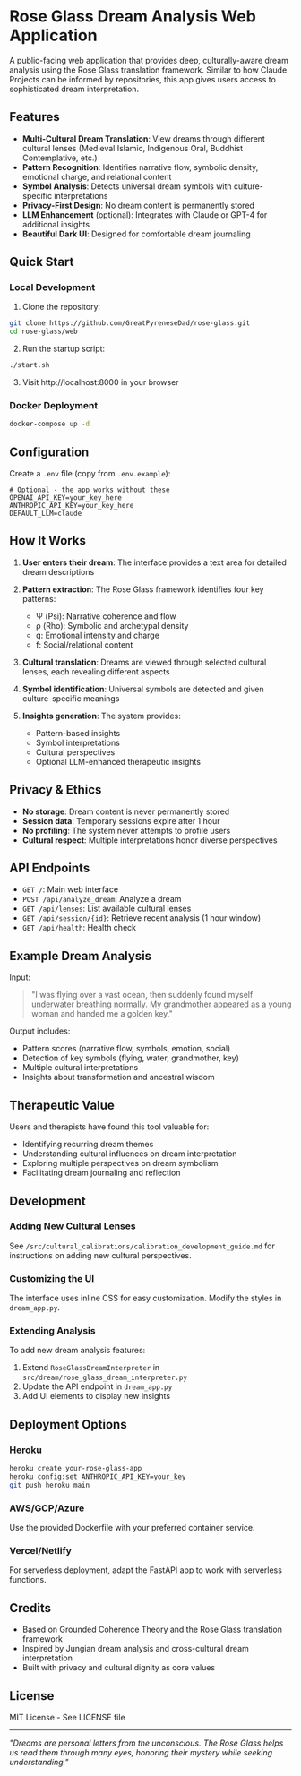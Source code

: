 # Rose Glass Dream Analysis Web Application

A public-facing web application that provides deep, culturally-aware dream analysis using the Rose Glass translation framework. Similar to how Claude Projects can be informed by repositories, this app gives users access to sophisticated dream interpretation.

## Features

- **Multi-Cultural Dream Translation**: View dreams through different cultural lenses (Medieval Islamic, Indigenous Oral, Buddhist Contemplative, etc.)
- **Pattern Recognition**: Identifies narrative flow, symbolic density, emotional charge, and relational content
- **Symbol Analysis**: Detects universal dream symbols with culture-specific interpretations
- **Privacy-First Design**: No dream content is permanently stored
- **LLM Enhancement** (optional): Integrates with Claude or GPT-4 for additional insights
- **Beautiful Dark UI**: Designed for comfortable dream journaling

## Quick Start

### Local Development

1. Clone the repository:
```bash
git clone https://github.com/GreatPyreneseDad/rose-glass.git
cd rose-glass/web
```

2. Run the startup script:
```bash
./start.sh
```

3. Visit http://localhost:8000 in your browser

### Docker Deployment

```bash
docker-compose up -d
```

## Configuration

Create a `.env` file (copy from `.env.example`):

```env
# Optional - the app works without these
OPENAI_API_KEY=your_key_here
ANTHROPIC_API_KEY=your_key_here
DEFAULT_LLM=claude
```

## How It Works

1. **User enters their dream**: The interface provides a text area for detailed dream descriptions

2. **Pattern extraction**: The Rose Glass framework identifies four key patterns:
   - Ψ (Psi): Narrative coherence and flow
   - ρ (Rho): Symbolic and archetypal density
   - q: Emotional intensity and charge
   - f: Social/relational content

3. **Cultural translation**: Dreams are viewed through selected cultural lenses, each revealing different aspects

4. **Symbol identification**: Universal symbols are detected and given culture-specific meanings

5. **Insights generation**: The system provides:
   - Pattern-based insights
   - Symbol interpretations
   - Cultural perspectives
   - Optional LLM-enhanced therapeutic insights

## Privacy & Ethics

- **No storage**: Dream content is never permanently stored
- **Session data**: Temporary sessions expire after 1 hour
- **No profiling**: The system never attempts to profile users
- **Cultural respect**: Multiple interpretations honor diverse perspectives

## API Endpoints

- `GET /`: Main web interface
- `POST /api/analyze_dream`: Analyze a dream
- `GET /api/lenses`: List available cultural lenses
- `GET /api/session/{id}`: Retrieve recent analysis (1 hour window)
- `GET /api/health`: Health check

## Example Dream Analysis

Input:
> "I was flying over a vast ocean, then suddenly found myself underwater breathing normally. My grandmother appeared as a young woman and handed me a golden key."

Output includes:
- Pattern scores (narrative flow, symbols, emotion, social)
- Detection of key symbols (flying, water, grandmother, key)
- Multiple cultural interpretations
- Insights about transformation and ancestral wisdom

## Therapeutic Value

Users and therapists have found this tool valuable for:
- Identifying recurring dream themes
- Understanding cultural influences on dream interpretation
- Exploring multiple perspectives on dream symbolism
- Facilitating dream journaling and reflection

## Development

### Adding New Cultural Lenses

See `/src/cultural_calibrations/calibration_development_guide.md` for instructions on adding new cultural perspectives.

### Customizing the UI

The interface uses inline CSS for easy customization. Modify the styles in `dream_app.py`.

### Extending Analysis

To add new dream analysis features:
1. Extend `RoseGlassDreamInterpreter` in `src/dream/rose_glass_dream_interpreter.py`
2. Update the API endpoint in `dream_app.py`
3. Add UI elements to display new insights

## Deployment Options

### Heroku
```bash
heroku create your-rose-glass-app
heroku config:set ANTHROPIC_API_KEY=your_key
git push heroku main
```

### AWS/GCP/Azure
Use the provided Dockerfile with your preferred container service.

### Vercel/Netlify
For serverless deployment, adapt the FastAPI app to work with serverless functions.

## Credits

- Based on Grounded Coherence Theory and the Rose Glass translation framework
- Inspired by Jungian dream analysis and cross-cultural dream interpretation
- Built with privacy and cultural dignity as core values

## License

MIT License - See LICENSE file

---

*"Dreams are personal letters from the unconscious. The Rose Glass helps us read them through many eyes, honoring their mystery while seeking understanding."*